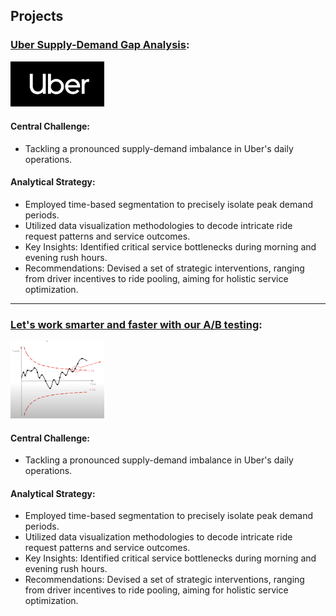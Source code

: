 ## Projects
### [Uber Supply-Demand Gap Analysis](./Uber-supply-demand.md):
[<img src="./Assets/uberlogo.png" alt="uberlogo" width="150" />](./Uber-supply-demand.md)

#### Central Challenge: 
- Tackling a pronounced supply-demand imbalance in Uber's daily operations.

#### Analytical Strategy: 
- Employed time-based segmentation to precisely isolate peak demand periods.
- Utilized data visualization methodologies to decode intricate ride request patterns and service outcomes.
- Key Insights: Identified critical service bottlenecks during morning and evening rush hours.
- Recommendations: Devised a set of strategic interventions, ranging from driver incentives to ride pooling, aiming for holistic service optimization.

---

### [Let's work smarter and faster with our A/B testing](./Uber-supply-demand.md):

<img src="./Assets/sequential.png" alt="uberlogo" width="150" />

#### Central Challenge: 
- Tackling a pronounced supply-demand imbalance in Uber's daily operations.

#### Analytical Strategy: 
- Employed time-based segmentation to precisely isolate peak demand periods.
- Utilized data visualization methodologies to decode intricate ride request patterns and service outcomes.
- Key Insights: Identified critical service bottlenecks during morning and evening rush hours.
- Recommendations: Devised a set of strategic interventions, ranging from driver incentives to ride pooling, aiming for holistic service optimization.
